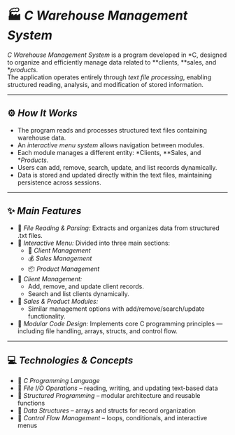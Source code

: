# 🏭 *C Warehouse Management System*

*C Warehouse Management System* is a program developed in *C, designed to organize and efficiently manage data related to **clients, **sales, and **products*.  
The application operates entirely through *text file processing*, enabling structured reading, analysis, and modification of stored information.

---

## ⚙️ *How It Works*

- The program reads and processes structured text files containing warehouse data.  
- An *interactive menu system* allows navigation between modules.  
- Each module manages a different entity: *Clients, **Sales, and **Products*.  
- Users can add, remove, search, update, and list records dynamically.  
- Data is stored and updated directly within the text files, maintaining persistence across sessions.  

---

## ✨ *Main Features*

- 📂 *File Reading & Parsing:* Extracts and organizes data from structured .txt files.  
- 🧭 *Interactive Menu:* Divided into three main sections:  
  - 👤 *Client Management*  
  - 💰 *Sales Management*  
  - 📦 *Product Management*  
- 👥 *Client Management:*  
  - Add, remove, and update client records.  
  - Search and list clients dynamically.  
- 🛒 *Sales & Product Modules:*  
  - Similar management options with add/remove/search/update functionality.  
- 🧩 *Modular Code Design:* Implements core C programming principles — including file handling, arrays, structs, and control flow.  

---

## 💻 *Technologies & Concepts*

- 🐚 *C Programming Language*  
- 📄 *File I/O Operations* – reading, writing, and updating text-based data  
- 🧠 *Structured Programming* – modular architecture and reusable functions  
- 🧰 *Data Structures* – arrays and structs for record organization  
- 🔁 *Control Flow Management* – loops, conditionals, and interactive menus

